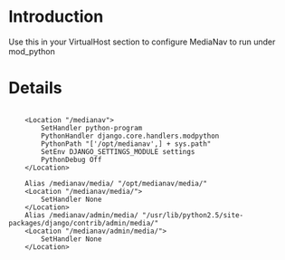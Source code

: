# Introduction #

Use this in your VirtualHost section to configure MediaNav to run under mod\_python


# Details #
```

    <Location "/medianav">
        SetHandler python-program
        PythonHandler django.core.handlers.modpython
        PythonPath "['/opt/medianav',] + sys.path"
        SetEnv DJANGO_SETTINGS_MODULE settings
        PythonDebug Off
    </Location>

    Alias /medianav/media/ "/opt/medianav/media/"
    <Location "/medianav/media/">
        SetHandler None
    </Location>
    Alias /medianav/admin/media/ "/usr/lib/python2.5/site-packages/django/contrib/admin/media/"
    <Location "/medianav/admin/media/">
        SetHandler None
    </Location>

```